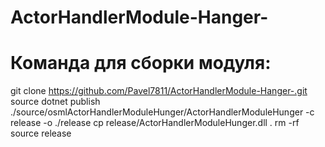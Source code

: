 # ActorHandlerModule-Hanger-  

# Команда для сборки модуля:  
git clone https://github.com/Pavel7811/ActorHandlerModule-Hanger-.git source
dotnet publish ./source/osmlActorHandlerModuleHunger/ActorHandlerModuleHunger -c release -o ./release
cp release/ActorHandlerModuleHunger.dll .
rm -rf source release
